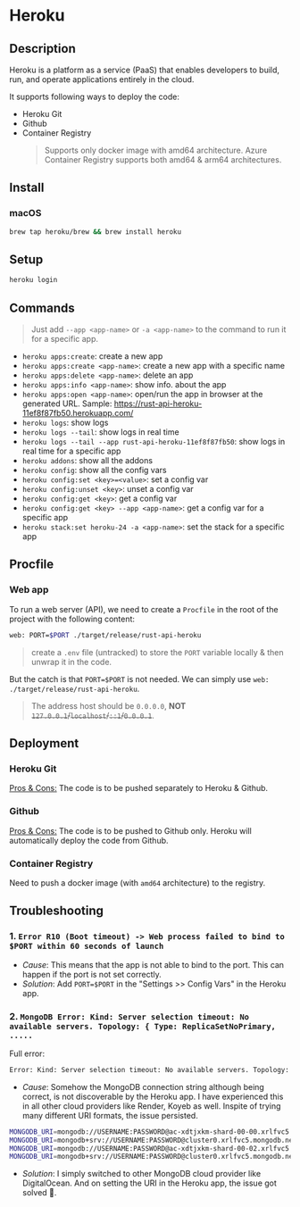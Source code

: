 # Heroku

## Description

Heroku is a platform as a service (PaaS) that enables developers to build, run, and operate applications entirely in the cloud.

It supports following ways to deploy the code:

- Heroku Git
- Github
- Container Registry
    > Supports only docker image with amd64 architecture. Azure Container Registry supports both amd64 & arm64 architectures.

## Install

### macOS

```bash
brew tap heroku/brew && brew install heroku
```

## Setup

```bash
heroku login
```

## Commands

> Just add `--app <app-name>` or `-a <app-name>` to the command to run it for a specific app.

- `heroku apps:create`: create a new app
- `heroku apps:create <app-name>`: create a new app with a specific name
- `heroku apps:delete <app-name>`: delete an app
- `heroku apps:info <app-name>`: show info. about the app
- `heroku apps:open <app-name>`: open/run the app in browser at the generated URL. Sample: <https://rust-api-heroku-11ef8f87fb50.herokuapp.com/>
- `heroku logs`: show logs
- `heroku logs --tail`: show logs in real time
- `heroku logs --tail --app rust-api-heroku-11ef8f87fb50`: show logs in real time for a specific app
- `heroku addons`: show all the addons
- `heroku config`: show all the config vars
- `heroku config:set <key>=<value>`: set a config var
- `heroku config:unset <key>`: unset a config var
- `heroku config:get <key>`: get a config var
- `heroku config:get <key> --app <app-name>`: get a config var for a specific app
- `heroku stack:set heroku-24 -a <app-name>`: set the stack for a specific app

## Procfile

### Web app

To run a web server (API), we need to create a `Procfile` in the root of the project with the following content:

```bash
web: PORT=$PORT ./target/release/rust-api-heroku
```

> create a `.env` file (untracked) to store the `PORT` variable locally & then unwrap it in the code.

But the catch is that `PORT=$PORT` is not needed. We can simply use `web: ./target/release/rust-api-heroku`.

> The address host should be `0.0.0.0`, **NOT** ~~`127.0.0.1`/`localhost`/`::1`/`0.0.0.1`~~.

## Deployment

### Heroku Git

<u>Pros & Cons:</u> The code is to be pushed separately to Heroku & Github.

### Github

<u>Pros & Cons:</u> The code is to be pushed to Github only. Heroku will automatically deploy the code from Github.

### Container Registry

Need to push a docker image (with `amd64` architecture) to the registry.

## Troubleshooting

### 1. `Error R10 (Boot timeout) -> Web process failed to bind to $PORT within 60 seconds of launch`

- *Cause*: This means that the app is not able to bind to the port. This can happen if the port is not set correctly.
- *Solution*: Add `PORT=$PORT` in the "Settings >> Config Vars" in the Heroku app.

### 2. `MongoDB Error: Kind: Server selection timeout: No available servers. Topology: { Type: ReplicaSetNoPrimary, .....`

Full error:

```sh
Error: Kind: Server selection timeout: No available servers. Topology: { Type: ReplicaSetNoPrimary, Set Name: atlas-3wdz0g-shard-0, Servers: [ { Address: ac-xdtjxkm-shard-00-01.xrlfvc5.mongodb.net:27017, Type: Unknown }, { Address: ac-xdtjxkm-shard-00-00.xrlfvc5.mongodb.net:27017, Type: Unknown }, { Address: ac-xdtjxkm-shard-00-02.xrlfvc5.mongodb.net:27017, Type: Unknown } ] }, labels: {}
```

- *Cause*: Somehow the MongoDB connection string although being correct, is not discoverable by the Heroku app. I have experienced this in all other cloud providers like Render, Koyeb as well. Inspite of trying many different URI formats, the issue persisted.

```sh
MONGODB_URI=mongodb://USERNAME:PASSWORD@ac-xdtjxkm-shard-00-00.xrlfvc5.mongodb.net:27017,ac-xdtjxkm-shard-00-01.xrlfvc5.mongodb.net:27017,ac-xdtjxkm-shard-00-02.xrlfvc5.mongodb.net:27017/?ssl=true&connectTimeoutMS=30000&serverSelectionTimeoutMS=30000&w=majority&tlsAllowInvalidCertificates=true&authSource=admin&replicaSet=atlas-3wdz0g-shard-0
MONGODB_URI=mongodb+srv://USERNAME:PASSWORD@cluster0.xrlfvc5.mongodb.net/
MONGODB_URI=mongodb://USERNAME:PASSWORD@ac-xdtjxkm-shard-00-02.xrlfvc5.mongodb.net:27017
MONGODB_URI=mongodb+srv://USERNAME:PASSWORD@cluster0.xrlfvc5.mongodb.net/?retryWrites=true&w=majority&appName=Cluster0
```

- *Solution*: I simply switched to other MongoDB cloud provider like DigitalOcean. And on setting the URI in the Heroku app, the issue got solved 🎉.
